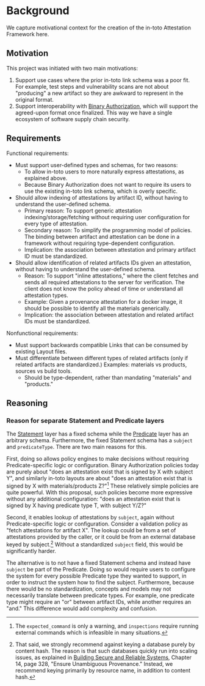 # Background

We capture motivational context for the creation of the in-toto Attestation
Framework here.

## Motivation

This project was initiated with two main motivations:

1.  Support use cases where the prior in-toto link schema was a poor fit. For
    example, test steps and vulnerability scans are not about "producing" a new
    artifact so they are awkward to represent in the original format.
2.  Support interoperability with [Binary Authorization], which will support
    the agreed-upon format once finalized. This way we have a single ecosystem
    of software supply chain security.

## Requirements

Functional requirements:

-   Must support user-defined types and schemas, for two reasons:
    -   To allow in-toto users to more naturally express attestations, as
        explained above.
    -   Because Binary Authorization does not want to require its users to use
        the existing in-toto link schema, which is overly specific.
-   Should allow indexing of attestations by artifact ID, without having to
    understand the user-defined schema.
    -   Primary reason: To support generic attestation indexing/storage/fetching
        without requiring user configuration for every type of attestation.
    -   Secondary reason: To simplify the programming model of policies. The
        binding between artifact and attestation can be done in a framework
        without requiring type-dependent configuration.
    -   Implication: the association between attestation and primary artifact ID
        must be standardized.
-   Should allow identification of related artifacts IDs given an attestation,
    without having to understand the user-defined schema.
    -   Reason: To support "inline attestations," where the client fetches and
        sends all required attestations to the server for verification. The
        client does not know the policy ahead of time or understand all
        attestation types.
    -   Example: Given a provenance attestation for a docker image, it should be
        possible to identify all the materials generically.
    -   Implication: the association between attestation and related artifact
        IDs must be standardized.

Nonfunctional requirements:

-   Must support backwards compatible Links that can be consumed by existing
    Layout files.
-   Must differentiate between different types of related artifacts (only if
    related artifacts are standardized.) Examples: materials vs products,
    sources vs build tools.
    -   Should be type-dependent, rather than mandating "materials" and
        "products."

## Reasoning

### Reason for separate Statement and Predicate layers

The [Statement] layer has a fixed schema while the [Predicate] layer has an
arbitrary schema. Furthermore, the fixed Statement schema has a `subject` and
`predicateType`. There are two main reasons for this.

First, doing so allows policy engines to make decisions without requiring
Predicate-specific logic or configuration. Binary Authorization policies today
are purely about "does an attestation exist that is signed by X with subject Y",
and similarly in-toto layouts are about "does an attestation exist that is
signed by X with materials/products Z?"[^1] These relatively simple policies are
quite powerful. With this proposal, such policies become more expressive without
any additional configuration: "does an attestation exist that is signed by X
having predicate type T, with subject Y/Z?"

Second, it enables lookup of attestations by `subject`, again without
Predicate-specific logic or configuration. Consider a validation policy as "fetch
attestations for artifact X". The lookup could be from a set of attestations
provided by the caller, or it could be from an external database keyed by
subject.[^2] Without a standardized `subject` field, this would be significantly
harder.

The alternative is to not have a fixed Statement schema and instead have
`subject` be part of the Predicate. Doing so would require users to configure
the system for every possible Predicate type they wanted to support, in order to
instruct the system how to find the subject. Furthermore, because there would be
no standardization, concepts and models may not necessarily translate between
predicate types. For example, one predicate type might require an "or" between
artifact IDs, while another requires an "and." This difference would add
complexity and confusion.

[^1]: The `expected_command` is only a warning, and `inspections` require running external commands which is infeasible in many situations.

[^2]: That said, we strongly recommend against keying a database purely by content hash. The reason is that such databases quickly run into scaling issues, as explained in [Building Secure and Reliable Systems](https://static.googleusercontent.com/media/landing.google.com/en//sre/static/pdf/Building_Secure_and_Reliable_Systems.pdf#page=364), Chapter 14, page 328, "Ensure Unambiguous Provenance." Instead, we recommend keying primarily by resource name, in addition to content hash.

[Binary Authorization]: https://cloud.google.com/binary-authorization
[Predicate]: spec/README.md#predicate
[Statement]: spec/README.md#statement
